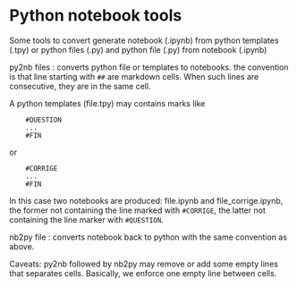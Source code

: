 Python notebook tools
=====================

Some tools to convert generate notebook (.ipynb) from python templates
(.tpy) or python files (.py) and python file (.py) from notebook (.ipynb)

py2nb files : converts python file or templates to notebooks.
the convention is that line starting with ``##`` are markdown
cells. When such lines are consecutive, they are in the same cell.

A python templates (file.tpy) may contains marks like
```
	#QUESTION
	...
	#FIN
```
or
```
	#CORRIGE
	...
	#FIN
```
In this case two notebooks are produced: file.ipynb and file_corrige.ipynb,
the former not containing the line marked with ``#CORRIGE``, the latter
not containing the line marker with ``#QUESTION``.

nb2py file : converts notebook back to python with the same convention as above.

Caveats: py2nb followed by nb2py may remove or add some empty lines that
separates cells. Basically, we enforce one empty line between cells.
